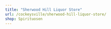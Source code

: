```yaml
---
title: "Sherwood Hill Liquor Store"
url: /cockeysville/sherwood-hill-liquor-store/
shop: Spirituosen
---
```


